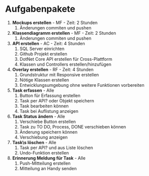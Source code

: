 # Aufgabenpakete

1. **Mockups erstellen** - MF - Zeit: 2 Stunden
   1. Änderungen commiten und pushen
2. **Klassendiagramm erstellen** - MF - Zeit: 2 Stunden
   1. Änderungen commiten und pushen
3. **API erstellen** - AC - Zeit: 4 Stunden
   1. SQL Server einrichten
   2. Github Projekt erstellen
   3. DotNet Core API erstellen für Cross-Plattform
   4. Klassen und Controllers erstellen/hinzufügen
4. **Overlay erstellen** - RF - Zeit: 4 Stunden
   1. Grundstruktur mit Responsive erstellen
   2. Nötige Klassen erstellen
   3. Entwicklungsumgebung ohne weitere Funktionen vorbereiten
5. **Task erfassen** - Alle
   1. Button für Erfassung erstellen
   2. Task per API? oder Objekt speichern
   3. Task bearbeiten können
   4. Task bei Auflistung anzeigen
6. **Task Status ändern** - Alle
   1. Verschiebe Button erstellen
   2. Task zu TO DO, Process, DONE verschieben können
   3. Änderung speichern können
   4. Verschiebung anzeigen
7. **Task\s löschen** - Alle
   1. Task per API? und aus Liste löschen
   2. Undo-Funktion erstellen
8. **Erinnerung Meldung für Task** - Alle
    1. Push-Mitteilung erstellen
    2. Mitteilung an Handy senden
